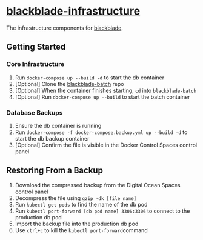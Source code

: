 # [blackblade-infrastructure](https://blackblade.ca)

The infrastructure components for [blackblade](https://github.com/BrandonWade/blackblade).

## Getting Started

### Core Infrastructure

1. Run `docker-compose up --build -d` to start the db container
2. [Optional] Clone the [blackblade-batch](https://github.com/BrandonWade/blackblade-batch) repo
3. [Optional] When the container finishes starting, `cd` into `blackblade-batch`
4. [Optional] Run `docker-compose up --build` to start the batch container

### Database Backups

1. Ensure the db container is running
2. Run `docker-compose -f docker-compose.backup.yml up --build -d` to start the db backup container
3. [Optional] Confirm the file is visible in the Docker Control Spaces control panel

## Restoring From a Backup

1. Download the compressed backup from the Digital Ocean Spaces control panel
2. Decompress the file using `gzip -dk [file name]`
3. Run `kubectl get pods` to find the name of the db pod
4. Run `kubectl port-forward [db pod name] 3306:3306` to connect to the production db pod
5. Import the backup file into the production db pod
6. Use `ctrl+c` to kill the `kubectl port-forward`command
